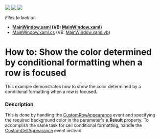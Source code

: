 <!-- default badges list -->
![](https://img.shields.io/endpoint?url=https://codecentral.devexpress.com/api/v1/VersionRange/128653125/22.2.2%2B)
[![](https://img.shields.io/badge/Open_in_DevExpress_Support_Center-FF7200?style=flat-square&logo=DevExpress&logoColor=white)](https://supportcenter.devexpress.com/ticket/details/T423710)
[![](https://img.shields.io/badge/📖_How_to_use_DevExpress_Examples-e9f6fc?style=flat-square)](https://docs.devexpress.com/GeneralInformation/403183)
<!-- default badges end -->
<!-- default file list -->
*Files to look at*:

* **[MainWindow.xaml](./CS/DXSample/MainWindow.xaml) (VB: [MainWindow.xaml](./VB/DXSample/MainWindow.xaml))**
* [MainWindow.xaml.cs](./CS/DXSample/MainWindow.xaml.cs) (VB: [MainWindow.xaml.vb](./VB/DXSample/MainWindow.xaml.vb))
<!-- default file list end -->
# How to: Show the color determined by conditional formatting when a row is focused


This example demonstrates how to show the color determined by a conditional formatting when a row is focused.


<h3>Description</h3>

<p>This is done by handling the <a href="https://documentation.devexpress.com/WPF/DevExpressXpfGridTableView_CustomRowAppearancetopic.aspx">CustomRowAppearance</a> event and specifying the required background color in the parameter's <strong>e.Result</strong> property. To accomplish the same task for cell conditional formatting, handle the <a href="https://documentation.devexpress.com/WPF/DevExpressXpfGridTableView_CustomCellAppearancetopic.aspx">CustomCellAppearance</a> event instead.</p>

<br/>


